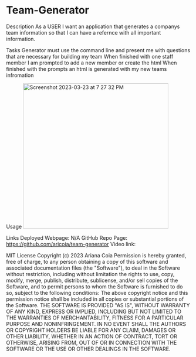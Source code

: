# Team-Generator

Description
As a USER I want an application that generates a companys team information so that I can have a refernce with all important information.

Tasks
Generator must use the command line and present me with questions that are necessary for building my team
When finished with one staff member I am prompted to add a new member or create the html
When finished with the prompts an html is generated with my new teams infromation


Usage
<img width="396" alt="Screenshot 2023-03-23 at 7 27 32 PM" src="https://user-images.githubusercontent.com/119996965/227409018-a3eda19f-dfba-4f02-b4fc-c0ec5244f93c.png">


Links
Deployed Webpage: N/A
GitHub Repo Page: https://github.com/aricoia/team-generator
Video link: 

MIT License
Copyright (c) 2023 Ariana Coia
Permission is hereby granted, free of charge, to any person obtaining a copy
of this software and associated documentation files (the "Software"), to deal
in the Software without restriction, including without limitation the rights
to use, copy, modify, merge, publish, distribute, sublicense, and/or sell
copies of the Software, and to permit persons to whom the Software is
furnished to do so, subject to the following conditions:
The above copyright notice and this permission notice shall be included in all
copies or substantial portions of the Software.
THE SOFTWARE IS PROVIDED "AS IS", WITHOUT WARRANTY OF ANY KIND, EXPRESS OR
IMPLIED, INCLUDING BUT NOT LIMITED TO THE WARRANTIES OF MERCHANTABILITY,
FITNESS FOR A PARTICULAR PURPOSE AND NONINFRINGEMENT. IN NO EVENT SHALL THE
AUTHORS OR COPYRIGHT HOLDERS BE LIABLE FOR ANY CLAIM, DAMAGES OR OTHER
LIABILITY, WHETHER IN AN ACTION OF CONTRACT, TORT OR OTHERWISE, ARISING FROM,
OUT OF OR IN CONNECTION WITH THE SOFTWARE OR THE USE OR OTHER DEALINGS IN THE
SOFTWARE.


